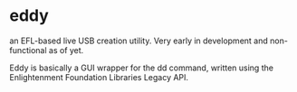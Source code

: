 # eddy
an EFL-based live USB creation utility.  Very early in development and non-functional as of yet.

Eddy is basically a GUI wrapper for the dd command, written using the Enlightenment Foundation Libraries Legacy API.
